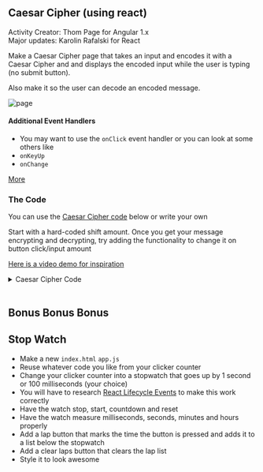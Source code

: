 ## Caesar Cipher (using react)

Activity Creator: Thom Page for Angular 1.x<br>
Major updates: Karolin Rafalski for React<br>

Make a Caesar Cipher page that takes an input and encodes it with a Caesar Cipher and and displays the encoded input while the user is typing (no submit button).

Also make it so the user can decode an encoded message.


![page](https://i.imgur.com/tu3CHD6.png)


#### Additional Event Handlers

- You may want to use the `onClick` event handler or you can look at some others like
- `onKeyUp`
- `onChange`

[More](https://frontarm.com/toolbox/react-events-cheatsheet/)

### The Code

You can use the [Caesar Cipher code](https://en.wikipedia.org/wiki/Caesar_cipher) below or write your own



Start with a hard-coded shift amount. Once you get your message encrypting and decrypting, try adding the functionality to change it on button click/input amount

[Here is a video demo for inspiration](https://youtu.be/8MbehO9JwY0)

<details><summary>Caesar Cipher Code</summary>

```js
const caesarShift = (str, amount) => {
  // Wrap the amount, deals with negatives
  if (amount < 0) {
    return caesarShift(str, amount + 26)
  }
  // go over each character
  let output = str.split('').map(c => {
    // check if it is a letter
    if (c.match(/[a-z]/i)) {
      // convert to number code
      let code = c.charCodeAt(0)
      // shift by number code uppercase
      if ((code >= 65) && (code <= 90)) {
        return String.fromCharCode(((code - 65 + amount) % 26) + 65)
      // shift by number lowercase
      // could just be else, but more readable to write another if statement
      } else if ((code >= 97) && (code <= 122)) {
        return String.fromCharCode(((code - 97 + amount) % 26) + 97)
      }
    // other character? Don't shift it
    } else {
      return c
    }
  })
  return output.join('')
}
```


</details>

<br>


## Bonus Bonus Bonus

## Stop Watch

- Make a new `index.html` `app.js`
- Reuse whatever code you like from your clicker counter
- Change your clicker counter into a stopwatch that goes up by 1 second or 100 milliseconds (your choice)
- You will have to research [React Lifecycle Events](https://reactjs.org/docs/state-and-lifecycle.html#adding-lifecycle-methods-to-a-class) to make this work correctly
- Have the watch stop, start, countdown and reset
- Have the watch measure milliseconds, seconds, minutes and hours properly
- Add a lap button that marks the time the button is pressed and adds it to a list below the stopwatch
- Add a clear laps button that clears the lap list
- Style it to look awesome
